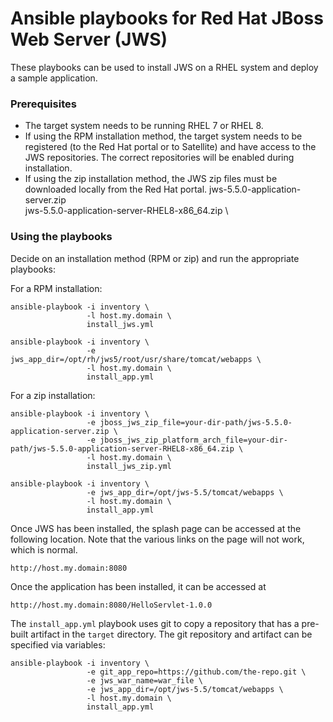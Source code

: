 # Ansible playbooks for Red Hat JBoss Web Server (JWS)

These playbooks can be used to install JWS on a RHEL system and deploy a sample application.

### Prerequisites

* The target system needs to be running RHEL 7 or RHEL 8.
* If using the RPM installation method, the target system needs to be registered (to the Red Hat portal or to Satellite) and have access to the JWS repositories.  The correct repositories will be enabled during installation.
* If using the zip installation method, the JWS zip files must be downloaded locally from the Red Hat portal.
    jws-5.5.0-application-server.zip \
    jws-5.5.0-application-server-RHEL8-x86_64.zip \

### Using the playbooks

Decide on an installation method (RPM or zip) and run the appropriate playbooks:

For a RPM installation:

    ansible-playbook -i inventory \
                     -l host.my.domain \
                     install_jws.yml

    ansible-playbook -i inventory \
                     -e jws_app_dir=/opt/rh/jws5/root/usr/share/tomcat/webapps \
                     -l host.my.domain \
                     install_app.yml

For a zip installation:

    ansible-playbook -i inventory \
                     -e jboss_jws_zip_file=your-dir-path/jws-5.5.0-application-server.zip \
                     -e jboss_jws_zip_platform_arch_file=your-dir-path/jws-5.5.0-application-server-RHEL8-x86_64.zip \
                     -l host.my.domain \
                     install_jws_zip.yml

    ansible-playbook -i inventory \
                     -e jws_app_dir=/opt/jws-5.5/tomcat/webapps \
                     -l host.my.domain \
                     install_app.yml

Once JWS has been installed, the splash page can be accessed at the following location.  Note that the various links on the page will not work, which is normal.

    http://host.my.domain:8080

Once the application has been installed, it can be accessed at

    http://host.my.domain:8080/HelloServlet-1.0.0

The `install_app.yml` playbook uses git to copy a repository that has a pre-built artifact in the `target` directory.  The git repository and artifact can be specified via variables:

    ansible-playbook -i inventory \
                     -e git_app_repo=https://github.com/the-repo.git \
                     -e jws_war_name=war_file \
                     -e jws_app_dir=/opt/jws-5.5/tomcat/webapps \
                     -l host.my.domain \
                     install_app.yml
